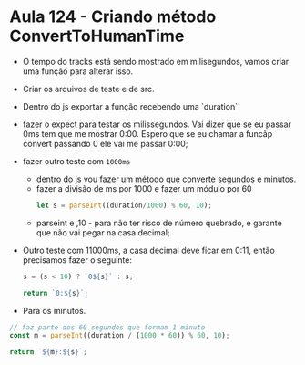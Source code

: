 # Aula 124 - Criando método ConvertToHumanTime


- O tempo do tracks está sendo mostrado em milisegundos, vamos criar uma função para alterar isso.

- Criar os arquivos de teste e de src.
- Dentro do js exportar a função recebendo uma `duration``
- fazer o expect para testar os milissegundos. Vai dizer que se eu passar 0ms tem que me mostrar 0:00. Espero que se eu chamar a funcãp convert passando 0 ele vai me passar 0:00;
- fazer outro teste com `1000ms`
    - dentro do js vou fazer um método que converte segundos e minutos.
    - fazer a divisão de ms por 1000 e fazer um módulo por 60
        ```js 
        let s = parseInt((duration/1000) % 60, 10);
        ```
    - parseint  e ,10 - para não ter risco de número quebrado, e garante que não vai pegar na casa decimal;

- Outro teste com 11000ms, a casa decimal deve ficar em 0:11, então precisamos fazer o seguinte:

    ```js
    s = (s < 10) ? `0${s}` : s;

    return `0:${s}`;
    ```

- Para os minutos.

```js
// faz parte dos 60 segundos que formam 1 minuto
const m = parseInt((duration / (1000 * 60)) % 60, 10); 

return `${m}:${s}`;
```
    